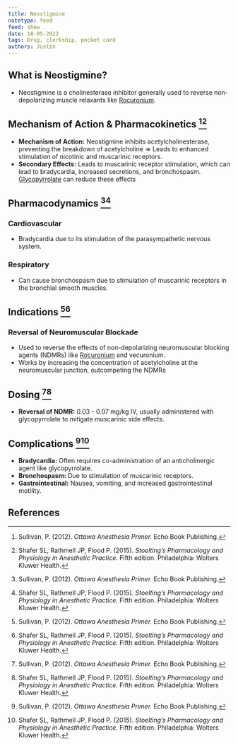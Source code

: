 ```yaml
---
title: Neostigmine
notetype: feed
feed: show
date: 18-05-2023
tags: Drug, clerkship, pocket card 
authors: Justin
---
```


## What is Neostigmine?
- Neostigmine is a cholinesterase inhibitor generally used to reverse non-depolarizing muscle relaxants like [Rocuronium](Rocuronium). 

## Mechanism of Action & Pharmacokinetics [^1][^2]
- **Mechanism of Action:** Neostigmine inhibits acetylcholinesterase, preventing the breakdown of acetylcholine => Leads to enhanced stimulation of nicotinic and muscarinic receptors.
- **Secondary Effects:** Leads to muscarinic receptor stimulation, which can lead to bradycardia, increased secretions, and bronchospasm. [Glycopyrrolate](Glycopyrrolate.md) can reduce these effects

## Pharmacodynamics [^1][^2]
### Cardiovascular
- Bradycardia due to its stimulation of the parasympathetic nervous system.

### Respiratory
- Can cause bronchospasm due to stimulation of muscarinic receptors in the bronchial smooth muscles.

## Indications [^1][^2]
### Reversal of Neuromuscular Blockade
- Used to reverse the effects of non-depolarizing neuromuscular blocking agents (NDMRs) like [Rocuronium](Rocuronium.md) and vecuronium.
- Works by increasing the concentration of acetylcholine at the neuromuscular junction, outcompeting the NDMRs

## Dosing [^1][^2]
- **Reversal of NDMR:** 0.03 - 0.07 mg/kg IV, usually administered with glycopyrrolate to mitigate muscarinic side effects.

## Complications  [^1][^2]
- **Bradycardia:** Often requires co-administration of an anticholinergic agent like glycopyrrolate.
- **Bronchospasm:** Due to stimulation of muscarinic receptors.
- **Gastrointestinal:** Nausea, vomiting, and increased gastrointestinal motility.

## References
[^1]: Sullivan, P. (2012). *Ottawa Anesthesia Primer.* Echo Book Publishing.
[^2]: Shafer SL, Rathmell JP, Flood P. (2015). *Stoelting’s Pharmacology and Physiology in Anesthetic Practice.* Fifth edition. Philadelphia: Wolters Kluwer Health.
